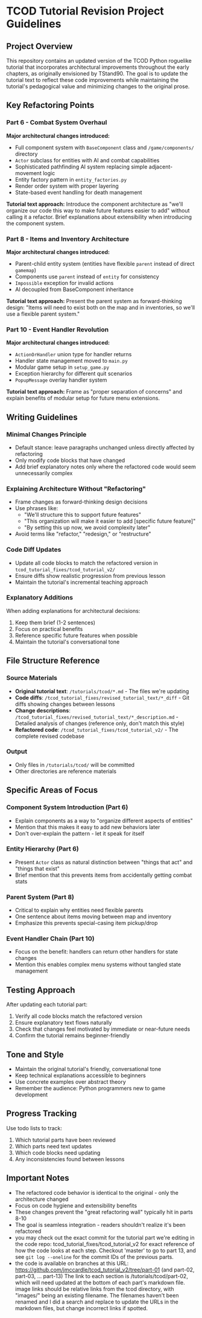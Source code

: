 # TCOD Tutorial Revision Project Guidelines

## Project Overview
This repository contains an updated version of the TCOD Python roguelike tutorial that incorporates architectural improvements throughout the early chapters, as originally envisioned by TStand90. The goal is to update the tutorial text to reflect these code improvements while maintaining the tutorial's pedagogical value and minimizing changes to the original prose.

## Key Refactoring Points

### Part 6 - Combat System Overhaul
**Major architectural changes introduced:**
- Full component system with `BaseComponent` class and `/game/components/` directory
- `Actor` subclass for entities with AI and combat capabilities  
- Sophisticated pathfinding AI system replacing simple adjacent-movement logic
- Entity factory pattern in `entity_factories.py`
- Render order system with proper layering
- State-based event handling for death management

**Tutorial text approach:** Introduce the component architecture as "we'll organize our code this way to make future features easier to add" without calling it a refactor. Brief explanations about extensibility when introducing the component system.

### Part 8 - Items and Inventory Architecture
**Major architectural changes introduced:**
- Parent-child entity system (entities have flexible `parent` instead of direct `gamemap`)
- Components use `parent` instead of `entity` for consistency
- `Impossible` exception for invalid actions
- AI decoupled from BaseComponent inheritance

**Tutorial text approach:** Present the parent system as forward-thinking design: "Items will need to exist both on the map and in inventories, so we'll use a flexible parent system."

### Part 10 - Event Handler Revolution
**Major architectural changes introduced:**
- `ActionOrHandler` union type for handler returns
- Handler state management moved to `main.py`
- Modular game setup in `setup_game.py`
- Exception hierarchy for different quit scenarios
- `PopupMessage` overlay handler system

**Tutorial text approach:** Frame as "proper separation of concerns" and explain benefits of modular setup for future menu extensions.

## Writing Guidelines

### Minimal Changes Principle
- Default stance: leave paragraphs unchanged unless directly affected by refactoring
- Only modify code blocks that have changed
- Add brief explanatory notes only where the refactored code would seem unnecessarily complex

### Explaining Architecture Without "Refactoring"
- Frame changes as forward-thinking design decisions
- Use phrases like:
  - "We'll structure this to support future features"
  - "This organization will make it easier to add [specific future feature]"
  - "By setting this up now, we avoid complexity later"
- Avoid terms like "refactor," "redesign," or "restructure"

### Code Diff Updates
- Update all code blocks to match the refactored version in `tcod_tutorial_fixes/tcod_tutorial_v2/`
- Ensure diffs show realistic progression from previous lesson
- Maintain the tutorial's incremental teaching approach

### Explanatory Additions
When adding explanations for architectural decisions:
1. Keep them brief (1-2 sentences)
2. Focus on practical benefits
3. Reference specific future features when possible
4. Maintain the tutorial's conversational tone

## File Structure Reference

### Source Materials
- **Original tutorial text**: `/tutorials/tcod/*.md` - The files we're updating
- **Code diffs**: `/tcod_tutorial_fixes/revised_tutorial_text/*_diff` - Git diffs showing changes between lessons
- **Change descriptions**: `/tcod_tutorial_fixes/revised_tutorial_text/*_description.md` - Detailed analysis of changes (reference only, don't match this style)
- **Refactored code**: `/tcod_tutorial_fixes/tcod_tutorial_v2/` - The complete revised codebase

### Output
- Only files in `/tutorials/tcod/` will be committed
- Other directories are reference materials

## Specific Areas of Focus

### Component System Introduction (Part 6)
- Explain components as a way to "organize different aspects of entities"
- Mention that this makes it easy to add new behaviors later
- Don't over-explain the pattern - let it speak for itself

### Entity Hierarchy (Part 6)
- Present `Actor` class as natural distinction between "things that act" and "things that exist"
- Brief mention that this prevents items from accidentally getting combat stats

### Parent System (Part 8)
- Critical to explain why entities need flexible parents
- One sentence about items moving between map and inventory
- Emphasize this prevents special-casing item pickup/drop

### Event Handler Chain (Part 10)
- Focus on the benefit: handlers can return other handlers for state changes
- Mention this enables complex menu systems without tangled state management

## Testing Approach
After updating each tutorial part:
1. Verify all code blocks match the refactored version
2. Ensure explanatory text flows naturally
3. Check that changes feel motivated by immediate or near-future needs
4. Confirm the tutorial remains beginner-friendly

## Tone and Style
- Maintain the original tutorial's friendly, conversational tone
- Keep technical explanations accessible to beginners
- Use concrete examples over abstract theory
- Remember the audience: Python programmers new to game development

## Progress Tracking
Use todo lists to track:
1. Which tutorial parts have been reviewed
2. Which parts need text updates
3. Which code blocks need updating
4. Any inconsistencies found between lessons

## Important Notes
- The refactored code behavior is identical to the original - only the architecture changed
- Focus on code hygiene and extensibility benefits
- These changes prevent the "great refactoring wall" typically hit in parts 8-10
- The goal is seamless integration - readers shouldn't realize it's been refactored
- you may check out the exact commit for the tutorial part we're editing in the code repo: tcod_tutorial_fixes/tcod_tutorial_v2 for exact reference of how the code looks at each step. Checkout 'master' to go to part 13, and see `git log --oneline` for the commit IDs of the previous parts.
- the code is available on branches at this URL: https://github.com/jmccardle/tcod_tutorial_v2/tree/part-01 (and part-02, part-03, ... part-13)
The link to each section is /tutorials/tcod/part-02, which will need updated at the bottom of each part's markdown file.
image links should be relative links from the tcod directory, with "images/<filename>" being an existing filename. The filenames haven't been renamed and I did a search and replace to update the URLs in the markdown files, but change incorrect links if spotted.